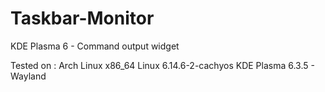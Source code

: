 # Taskbar-Monitor
KDE Plasma 6 - Command output widget

Tested on :
Arch Linux x86_64
Linux 6.14.6-2-cachyos
KDE Plasma 6.3.5 - Wayland
